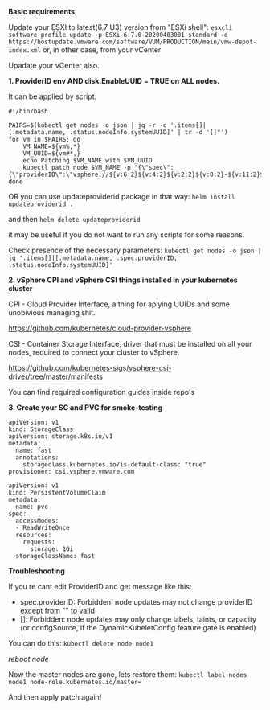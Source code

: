 **Basic requirements**

Update your ESXI to latest(6.7 U3) version from "ESXi shell":
```esxcli software profile update -p ESXi-6.7.0-20200403001-standard -d https://hostupdate.vmware.com/software/VUM/PRODUCTION/main/vmw-depot-index.xml```
or, in other case, from your vCenter

Upadate your vCenter also.

**1. ProviderID env AND disk.EnableUUID = TRUE on ALL nodes.**

It can be applied by script:
```
#!/bin/bash

PAIRS=$(kubectl get nodes -o json | jq -r -c '.items[]|[.metadata.name, .status.nodeInfo.systemUUID]' | tr -d '[]"')
for vm in $PAIRS; do
	VM_NAME=${vm%,*}
	VM_UUID=${vm#*,}
	echo Patching $VM_NAME with $VM_UUID
	kubectl patch node $VM_NAME -p "{\"spec\":{\"providerID\":\"vsphere://${v:6:2}${v:4:2}${v:2:2}${v:0:2}-${v:11:2}${v:9:2}-${v:16:2}${v:14:2}${v:18:36}\"}}"
done
```

OR you can use updateproviderid package in that way:
```helm install updateproviderid .```

and then
```helm delete updateproviderid```

it may be useful if you do not want to run any scripts for some reasons.

Check presence of the necessary parameters:
```kubectl get nodes -o json | jq '.items[]|[.metadata.name, .spec.providerID, .status.nodeInfo.systemUUID]'```

**2. vSphere CPI and vSphere CSI things installed in your kubernetes cluster**

CPI - Cloud Provider Interface, a thing for aplying UUIDs and some unobivious managing shit.

https://github.com/kubernetes/cloud-provider-vsphere

CSI - Container Storage Interface, driver that must be installed on all your nodes, required to connect your cluster to vSphere.

https://github.com/kubernetes-sigs/vsphere-csi-driver/tree/master/manifests

You can find required configuration guides inside repo's

**3. Create your SC and PVC for smoke-testing**
```
apiVersion: v1
kind: StorageClass
apiVersion: storage.k8s.io/v1
metadata:
  name: fast
  annotations:
    storageclass.kubernetes.io/is-default-class: "true"
provisioner: csi.vsphere.vmware.com
```
```
apiVersion: v1
kind: PersistentVolumeClaim
metadata:
  name: pvc
spec:
  accessModes:
  - ReadWriteOnce
  resources:
    requests:
      storage: 1Gi
  storageClassName: fast
```


**Troubleshooting**

If you re cant edit ProviderID and get message like this: 

* spec.providerID: Forbidden: node updates may not change providerID except from "" to valid
* []: Forbidden: node updates may only change labels, taints, or capacity (or configSource, if the DynamicKubeletConfig feature gate is enabled)

You can do this: 
```kubectl delete node node1```

*reboot node*

Now the master nodes are gone, lets restore them:
```kubectl label nodes node1 node-role.kubernetes.io/master=```

And then apply patch again!
